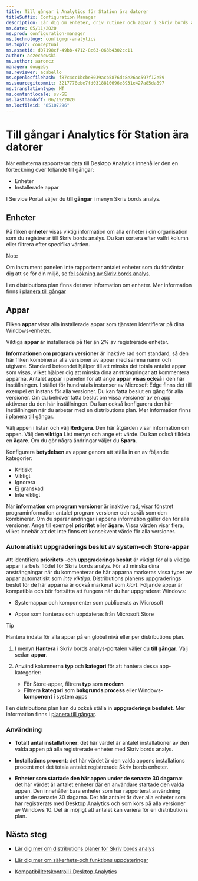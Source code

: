 ```yaml
---
title: Till gångar i Analytics för Station ära datorer
titleSuffix: Configuration Manager
description: Lär dig om enheter, driv rutiner och appar i Skriv bords analys.
ms.date: 05/11/2020
ms.prod: configuration-manager
ms.technology: configmgr-analytics
ms.topic: conceptual
ms.assetid: d07198cf-49bb-4712-8c63-063b4302cc11
author: aczechowski
ms.author: aaroncz
manager: dougeby
ms.reviewer: acabello
ms.openlocfilehash: f87c4cc1bcbe8039acb5876dc8e26ac597f12e59
ms.sourcegitcommit: 3217778ebe7fd0318810696e8931e427a85da897
ms.translationtype: MT
ms.contentlocale: sv-SE
ms.lasthandoff: 06/19/2020
ms.locfileid: "85107296"
---
```

# <a name="assets-in-desktop-analytics"></a>Till gångar i Analytics för Station ära datorer

När enheterna rapporterar data till Desktop Analytics innehåller den en förteckning över följande till gångar:

- Enheter
- Installerade appar  

I Service Portal väljer du **till gångar** i menyn Skriv bords analys.

## <a name="devices"></a>Enheter

På fliken **enheter** visas viktig information om alla enheter i din organisation som du registrerar till Skriv bords analys. Du kan sortera efter valfri kolumn eller filtrera efter specifika värden.

> [!NOTE]  
> Om instrument panelen inte rapporterar antalet enheter som du förväntar dig att se för din miljö, se [fel sökning av Skriv bords analys](troubleshooting.md).  

I en distributions plan finns det mer information om enheter. Mer information finns i [planera till gångar](about-deployment-plans.md#plan-assets)

## <a name="apps"></a>Appar

Fliken **appar** visar alla installerade appar som tjänsten identifierar på dina Windows-enheter.

Viktiga **appar är** installerade på fler än 2% av registrerade enheter.

**Informationen om program versioner** är inaktive rad som standard, så den här fliken kombinerar alla versioner av appar med samma namn och utgivare.<!-- 5542186 --> Standard beteendet hjälper till att minska det totala antalet appar som visas, vilket hjälper dig att minska dina ansträngningar att kommentera apparna. Antalet appar i panelen för att ange **appar visas också** i den här inställningen. I stället för hundratals instanser av Microsoft Edge finns det till exempel en instans för alla versioner. Du kan fatta beslut en gång för alla versioner. Om du behöver fatta beslut om vissa versioner av en app aktiverar du den här inställningen. Du kan också konfigurera den här inställningen när du arbetar med en distributions plan. Mer information finns i [planera till gångar](about-deployment-plans.md#plan-assets).

Välj appen i listan och välj **Redigera**. Den här åtgärden visar information om appen. Välj den **viktiga** List menyn och ange ett värde. Du kan också tilldela en **ägare**. Om du gör några ändringar väljer du **Spara**.

Konfigurera **betydelsen** av appar genom att ställa in en av följande kategorier:

- Kritiskt
- Viktigt
- Ignorera
- Ej granskad
- Inte viktigt<!-- 3587232 -->

När **information om program versioner** är inaktive rad, visar fönstret programinformation antalet program versioner och språk som den kombinerar. Om du sparar ändringar i appens information gäller den för alla versioner. Ange till exempel **prioritet** eller **ägare**. Vissa värden visar flera, vilket innebär att det inte finns ett konsekvent värde för alla versioner.

### <a name="automatic-upgrade-decision-of-system-and-store-apps"></a><a name="bkmk_plan-autoapp"> </a> Automatiskt uppgraderings beslut av system-och Store-appar

<!-- 3587232 -->
Att identifiera **prioritets** -och **uppgraderings beslut** är viktigt för alla viktiga appar i arbets flödet för Skriv bords analys. För att minska dina ansträngningar när du kommenterar de här apparna markeras vissa typer av appar automatiskt som *inte viktiga*. Distributions planens uppgraderings beslut för de här apparna är också markerat som *klart*. Följande appar är kompatibla och bör fortsätta att fungera när du har uppgraderat Windows:

- Systemappar och komponenter som publicerats av Microsoft

- Appar som hanteras och uppdateras från Microsoft Store

> [!TIP]
> Hantera indata för alla appar på en global nivå eller per distributions plan.
>
> 1. I menyn **Hantera** i Skriv bords analys-portalen väljer du **till gångar**. Välj sedan **appar**.
>
> 2. Använd kolumnerna **typ** och **kategori** för att hantera dessa app-kategorier:
>
>    - För Store-appar, filtrera **typ** som **modern**
>    - Filtrera **kategori** som **bakgrunds process** eller Windows- **komponent** i system apps

I en distributions plan kan du också ställa in **uppgraderings beslutet**. Mer information finns i [planera till gångar](about-deployment-plans.md#plan-assets).

### <a name="usage"></a>Användning

<!-- 5533890 -->

- **Totalt antal installationer**: det här värdet är antalet installationer av den valda appen på alla registrerade enheter med Skriv bords analys.

- **Installations procent**: det här värdet är den valda appens installations procent mot det totala antalet registrerade Skriv bords enheter.

- **Enheter som startade den här appen under de senaste 30 dagarna**: det här värdet är antalet enheter där en användare startade den valda appen. Den innehåller bara enheter som har rapporterat användning under de senaste 30 dagarna. Det här antalet är över alla enheter som har registrerats med Desktop Analytics och som körs på alla versioner av Windows 10. Det är möjligt att antalet kan variera för en distributions plan.

## <a name="next-steps"></a>Nästa steg

- [Lär dig mer om distributions planer för Skriv bords analys](about-deployment-plans.md)  

- [Lär dig mer om säkerhets-och funktions uppdateringar](about-updates.md)  

- [Kompatibilitetskontroll i Desktop Analytics](compat-assessment.md)  
